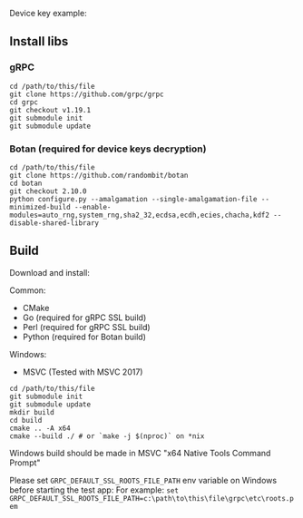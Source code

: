 Device key example:

## Install libs

### gRPC

```
cd /path/to/this/file
git clone https://github.com/grpc/grpc
cd grpc
git checkout v1.19.1
git submodule init
git submodule update
```

### Botan (required for device keys decryption)

```
cd /path/to/this/file
git clone https://github.com/randombit/botan
cd botan
git checkout 2.10.0
python configure.py --amalgamation --single-amalgamation-file --minimized-build --enable-modules=auto_rng,system_rng,sha2_32,ecdsa,ecdh,ecies,chacha,kdf2 --disable-shared-library
```

## Build

Download and install:

Common:

- CMake
- Go (required for gRPC SSL build)
- Perl (required for gRPC SSL build)
- Python (required for Botan build)

Windows:

- MSVC (Tested with MSVC 2017)

```
cd /path/to/this/file
git submodule init
git submodule update
mkdir build
cd build
cmake .. -A x64
cmake --build ./ # or `make -j $(nproc)` on *nix
```

Windows build should be made in MSVC "x64 Native Tools Command Prompt"

Please set `GRPC_DEFAULT_SSL_ROOTS_FILE_PATH` env variable on Windows before starting the test app:
For example:
`set GRPC_DEFAULT_SSL_ROOTS_FILE_PATH=c:\path\to\this\file\grpc\etc\roots.pem`
